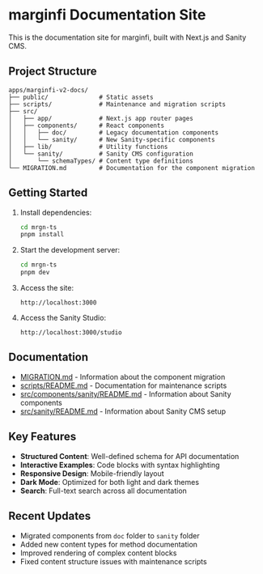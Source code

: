 # marginfi Documentation Site

This is the documentation site for marginfi, built with Next.js and Sanity CMS.

## Project Structure

```
apps/marginfi-v2-docs/
├── public/              # Static assets
├── scripts/             # Maintenance and migration scripts
├── src/
│   ├── app/             # Next.js app router pages
│   ├── components/      # React components
│   │   ├── doc/         # Legacy documentation components
│   │   └── sanity/      # New Sanity-specific components
│   ├── lib/             # Utility functions
│   └── sanity/          # Sanity CMS configuration
│       └── schemaTypes/ # Content type definitions
└── MIGRATION.md         # Documentation for the component migration
```

## Getting Started

1. Install dependencies:
   ```bash
   cd mrgn-ts
   pnpm install
   ```

2. Start the development server:
   ```bash
   cd mrgn-ts
   pnpm dev
   ```

3. Access the site:
   ```
   http://localhost:3000
   ```

4. Access the Sanity Studio:
   ```
   http://localhost:3000/studio
   ```

## Documentation

- [MIGRATION.md](./MIGRATION.md) - Information about the component migration
- [scripts/README.md](./scripts/README.md) - Documentation for maintenance scripts
- [src/components/sanity/README.md](./src/components/sanity/README.md) - Information about Sanity components
- [src/sanity/README.md](./src/sanity/README.md) - Information about Sanity CMS setup

## Key Features

- **Structured Content**: Well-defined schema for API documentation
- **Interactive Examples**: Code blocks with syntax highlighting
- **Responsive Design**: Mobile-friendly layout
- **Dark Mode**: Optimized for both light and dark themes
- **Search**: Full-text search across all documentation

## Recent Updates

- Migrated components from `doc` folder to `sanity` folder
- Added new content types for method documentation
- Improved rendering of complex content blocks
- Fixed content structure issues with maintenance scripts